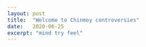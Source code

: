 ```yaml
---
layout: post
title:  "Welcome to Chinmoy controversies"
date:   2020-06-25
excerpt: "mind try feel"
---
```

